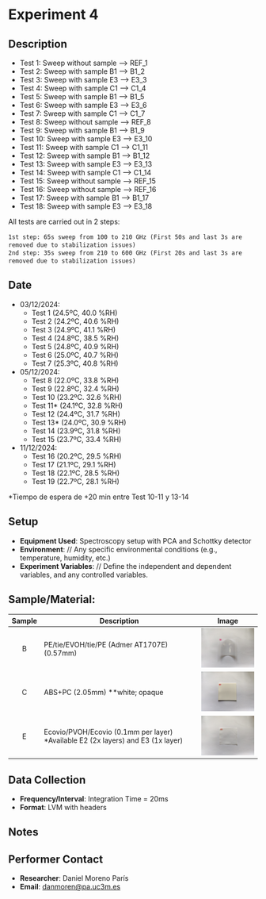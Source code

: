 # Experiment 4

## Description

  - Test 1: Sweep without sample --> REF_1
  - Test 2: Sweep with sample B1 --> B1_2
  - Test 3: Sweep with sample E3 --> E3_3
  - Test 4: Sweep with sample C1 --> C1_4
  - Test 5: Sweep with sample B1 --> B1_5
  - Test 6: Sweep with sample E3 --> E3_6
  - Test 7: Sweep with sample C1 --> C1_7
  - Test 8: Sweep without sample --> REF_8
  - Test 9: Sweep with sample B1 --> B1_9
  - Test 10: Sweep with sample E3 --> E3_10
  - Test 11: Sweep with sample C1 --> C1_11
  - Test 12: Sweep with sample B1 --> B1_12
  - Test 13: Sweep with sample E3 --> E3_13
  - Test 14: Sweep with sample C1 --> C1_14
  - Test 15: Sweep without sample --> REF_15
  - Test 16: Sweep without sample --> REF_16
  - Test 17: Sweep with sample B1 --> B1_17
  - Test 18: Sweep with sample E3 --> E3_18
  
  All tests are carried out in 2 steps:
  
    1st step: 65s sweep from 100 to 210 GHz (First 50s and last 3s are removed due to stabilization issues)
    2nd step: 35s sweep from 210 to 600 GHz (First 20s and last 3s are removed due to stabilization issues)

## Date

- 03/12/2024:
  - Test 1 (24.5ºC, 40.0 %RH)
  - Test 2 (24.2ºC, 40.6 %RH)
  - Test 3 (24.9ºC, 41.1 %RH)
  - Test 4 (24.8ºC, 38.5 %RH)
  - Test 5 (24.8ºC, 40.9 %RH)
  - Test 6 (25.0ºC, 40.7 %RH)
  - Test 7 (25.3ºC, 40.8 %RH)
- 05/12/2024:
  - Test 8 (22.0ºC, 33.8 %RH)
  - Test 9 (22.8ºC, 32.4 %RH)
  - Test 10 (23.2ºC. 32.6 %RH)
  - Test 11* (24.1ºC, 32.8 %RH)
  - Test 12 (24.4ºC, 31.7 %RH)
  - Test 13* (24.0ºC, 30.9 %RH)
  - Test 14 (23.9ºC, 31.8 %RH)
  - Test 15 (23.7ºC, 33.4 %RH)
- 11/12/2024:
  - Test 16 (20.2ºC, 29.5 %RH)
  - Test 17 (21.1ºC, 29.1 %RH)
  - Test 18 (22.1ºC, 28.5 %RH)
  - Test 19 (22.7ºC, 28.1 %RH)

*Tiempo de espera de +20 min entre Test 10-11 y 13-14


## Setup

- **Equipment Used**: Spectroscopy setup with PCA and Schottky detector
- **Environment**: // Any specific environmental conditions (e.g., temperature, humidity, etc.)
- **Experiment Variables**: // Define the independent and dependent variables, and any controlled variables.

## **Sample/Material**:

| Sample | Description                                                                      | Image                                                    |
|:------:| -------------------------------------------------------------------------------- | -------------------------------------------------------- |
| B      | PE/tie/EVOH/tie/PE (Admer AT1707E) (0.57mm)                                      | <img src="../../img/B1.jpg" alt="Sample B" width="200"/> |
| C      | ABS+PC (2.05mm) **white; opaque                                                  | <img src="../../img/C1.jpg" alt="Sample C" width="200"/> |
| E      | Ecovio/PVOH/Ecovio (0.1mm per layer) *Available E2 (2x layers) and E3 (1x layer) | <img src="../../img/E1.jpg" alt="Sample E" width="200"/> |

## Data Collection

- **Frequency/Interval**: Integration Time = 20ms
- **Format**: LVM with headers

## Notes

## Performer Contact

- **Researcher**: Daniel Moreno París
- **Email**: danmoren@pa.uc3m.es
